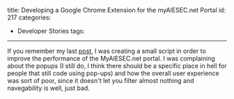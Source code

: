 title: Developing a Google Chrome Extension for the myAIESEC.net Portal
id: 217
categories:
  - Developer Stories
tags:
---

If you remember my last [post](http://jjperezaguinaga.wordpress.com/2012/03/16/improving-the-aiesec-tn-lookup-portal-javascript/ "Quick and Dirty script"), I was creating a small script in order to improve the performance of the MyAIESEC.net portal. I was complaining about the popups (I still do, I think there should be a specific place in hell for people that still code using pop-ups) and how the overall user experience was sort of poor, since it doesn't let you filter almost nothing and navegability is well, just bad.